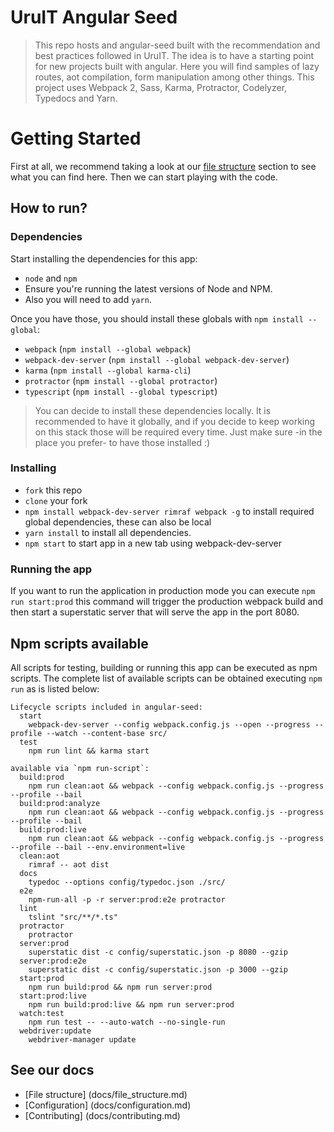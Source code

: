 # UruIT Angular Seed

> This repo hosts and angular-seed built with the recommendation and best practices followed in UruIT.
The idea is to have a starting point for new projects built with angular.
Here you will find samples of lazy routes, aot compilation, form manipulation among other things.
This project uses Webpack 2, Sass, Karma, Protractor, Codelyzer, Typedocs and Yarn.


# Getting Started

First at all, we recommend taking a look at our [file structure](docs/file_structure.md) section to see what you can find here.
Then we can start playing with the code.

## How to run?

### Dependencies
Start installing the dependencies for this app:
* `node` and `npm`
* Ensure you're running the latest versions of Node and NPM.
* Also you will need to add `yarn`.

Once you have those, you should install these globals with `npm install --global`:
* `webpack` (`npm install --global webpack`)
* `webpack-dev-server` (`npm install --global webpack-dev-server`)
* `karma` (`npm install --global karma-cli`)
* `protractor` (`npm install --global protractor`)
* `typescript` (`npm install --global typescript`)

> You can decide to install these dependencies locally. It is recommended to have it globally, and if you decide to keep working on this stack those will be required every time. Just make sure -in the place you prefer- to have those installed :)

### Installing
* `fork` this repo
* `clone` your fork
* `npm install webpack-dev-server rimraf webpack -g` to install required global dependencies, these can also be local
* `yarn install` to install all dependencies.
* `npm start` to start app in a new tab using webpack-dev-server

### Running the app
If you want to run the application in production mode you can execute `npm run start:prod` this command will trigger the production webpack build and then start a superstatic server that will serve the app in the port 8080.


## Npm scripts available
All scripts for testing, building or running this app can be executed as npm scripts.
The complete list of available scripts can be obtained executing `npm run` as is listed below:

```
Lifecycle scripts included in angular-seed:
  start
    webpack-dev-server --config webpack.config.js --open --progress --profile --watch --content-base src/
  test
    npm run lint && karma start

available via `npm run-script`:
  build:prod
    npm run clean:aot && webpack --config webpack.config.js --progress --profile --bail
  build:prod:analyze
    npm run clean:aot && webpack --config webpack.config.js --progress --profile --bail
  build:prod:live
    npm run clean:aot && webpack --config webpack.config.js --progress --profile --bail --env.environment=live
  clean:aot
    rimraf -- aot dist
  docs
    typedoc --options config/typedoc.json ./src/
  e2e
    npm-run-all -p -r server:prod:e2e protractor
  lint
    tslint "src/**/*.ts"
  protractor
    protractor
  server:prod
    superstatic dist -c config/superstatic.json -p 8080 --gzip
  server:prod:e2e
    superstatic dist -c config/superstatic.json -p 3000 --gzip
  start:prod
    npm run build:prod && npm run server:prod
  start:prod:live
    npm run build:prod:live && npm run server:prod
  watch:test
    npm run test -- --auto-watch --no-single-run
  webdriver:update
    webdriver-manager update
```


## See our docs

* [File structure] (docs/file_structure.md)
* [Configuration] (docs/configuration.md)
* [Contributing] (docs/contributing.md)

